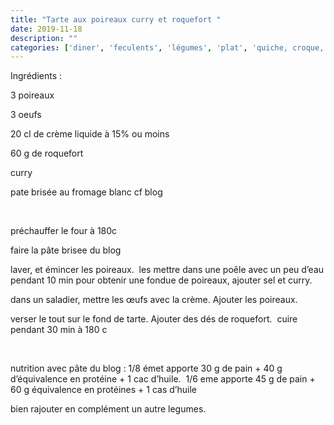 ```yaml
---
title: "Tarte aux poireaux curry et roquefort "
date: 2019-11-18
description: ""
categories: ['diner', 'feculents', 'légumes', 'plat', 'quiche, croque, cake', 'végétarien']
---
```


          


Ingr&eacute;dients :&nbsp;

3 poireaux&nbsp;

3 oeufs

20 cl de cr&egrave;me liquide &agrave; 15% ou moins

60 g de roquefort

curry

pate bris&eacute;e au fromage blanc cf blog

&nbsp;

pr&eacute;chauffer le four &agrave; 180c

faire la p&acirc;te brisee du blog&nbsp;

laver, et &eacute;mincer les poireaux.&nbsp;
les mettre dans une po&ecirc;le avec un peu d&rsquo;eau pendant 10 min pour obtenir une fondue de poireaux, ajouter sel et curry.

dans un saladier, mettre les &oelig;ufs avec la cr&egrave;me. Ajouter les poireaux.

verser le tout sur le fond de tarte. Ajouter des d&eacute;s de roquefort.&nbsp;
cuire pendant 30 min &agrave; 180 c

&nbsp;

nutrition avec p&acirc;te du blog : 1/8 &eacute;met apporte 30 g de pain + 40&nbsp;g d&rsquo;&eacute;quivalence en prot&eacute;ine + 1 cac d&rsquo;huile.&nbsp;
1/6 eme apporte 45 g de pain + 60 g &eacute;quivalence en prot&eacute;ines + 1 cas d&rsquo;huile&nbsp;

bien rajouter en compl&eacute;ment un autre legumes.

&nbsp;


                          
